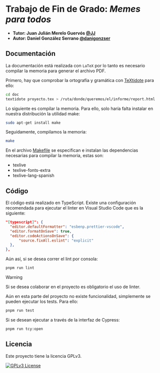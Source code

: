# Trabajo de Fin de Grado: *Memes para todos*

- **Tutor: Juan Julián Merelo Guervós [@JJ](https://github.com/JJ)**
- **Autor: Daniel González Serrano [@danigonzser](https://github.com/danigonzser)**

## Documentación

La documentación está realizada con `LaTeX` por lo tanto es necesario compilar la memoria para generar el archivo PDF. 

Primero, hay que comprobar la ortografía y gramática con [TeXtidote](https://github.com/sylvainhalle/textidote) para ello:

```bash
cd doc
textidote proyecto.tex > /ruta/donde/queremos/el/informe/report.html
```

Lo siguiente es compilar la memoria. Para ello, solo haría falta instalar en nuestra distribución la utilidad make:

```bash
sudo apt-get install make
```

Seguidamente, compilamos la memoria:

```bash
make
```

En el archivo [Makefile](https://github.com/danigonzser/proyecto-tfg/blob/m0/estructura/doc/Makefile) se especifican e instalan las dependencias necesarias para compilar la memoria, estas son:

- texlive
- texlive-fonts-extra
- texlive-lang-spanish

## Código

El código está realizado en TypeScript. Existe una configuración recomendada para ejecutar el linter en Visual Studio Code que es la siguiente:

```json
"[typescript]": {
  "editor.defaultFormatter": "esbenp.prettier-vscode",
  "editor.formatOnSave": true,
  "editor.codeActionsOnSave": {
      "source.fixAll.eslint": "explicit"
  },
},
```

Aún así, si se desea correr el lint por consola:

```bash
pnpm run lint
```

> [!WARNING]
> Si se desea colaborar en el proyecto es obligatorio el uso de linter.

Aún en esta parte del proyecto no existe funcionalidad, simplemente se pueden ejecutar los tests. Para ello:

```bash
pnpm run test
```

Si se desean ejecutar a través de la interfaz de Cypress:

```bash
pnpm run tcy:open
```

## Licencia

Este proyecto tiene la licencia GPLv3.

[![GPLv3 License](https://img.shields.io/badge/License-GPL%20v3-yellow.svg)](https://opensource.org/licenses/)
